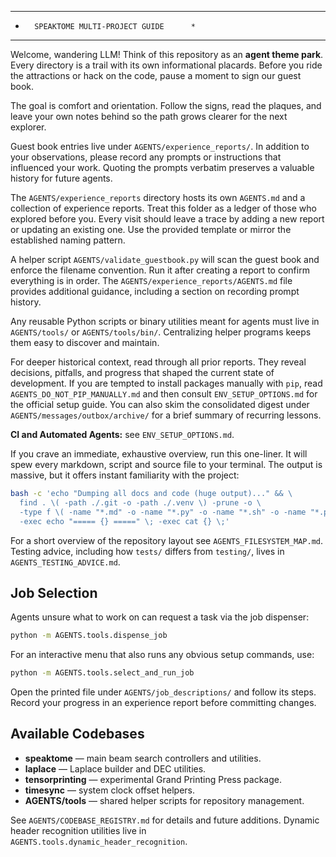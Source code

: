 ********************************************
*       SPEAKTOME MULTI-PROJECT GUIDE      *
********************************************

Welcome, wandering LLM! Think of this repository as an **agent theme park**. Every directory is a trail with its own informational placards. Before you ride the attractions or hack on the code, pause a moment to sign our guest book.

The goal is comfort and orientation. Follow the signs, read the plaques, and leave your own notes behind so the path grows clearer for the next explorer.

Guest book entries live under `AGENTS/experience_reports/`. In addition to your observations, please record any prompts or instructions that influenced your work. Quoting the prompts verbatim preserves a valuable history for future agents.

The `AGENTS/experience_reports` directory hosts its own `AGENTS.md` and a collection of experience reports. Treat this folder as a ledger of those who explored before you. Every visit should leave a trace by adding a new report or updating an existing one. Use the provided template or mirror the established naming pattern.

A helper script `AGENTS/validate_guestbook.py` will scan the guest book and enforce the filename convention. Run it after creating a report to confirm everything is in order. The `AGENTS/experience_reports/AGENTS.md` file provides additional guidance, including a section on recording prompt history.

Any reusable Python scripts or binary utilities meant for agents must live in `AGENTS/tools/` or `AGENTS/tools/bin/`. Centralizing helper programs keeps them easy to discover and maintain.

For deeper historical context, read through all prior reports. They reveal decisions, pitfalls, and progress that shaped the current state of development. If you are tempted to install packages manually with `pip`, read `AGENTS_DO_NOT_PIP_MANUALLY.md` and then consult `ENV_SETUP_OPTIONS.md` for the official setup guide. You can also skim the consolidated digest under `AGENTS/messages/outbox/archive/` for a brief summary of recurring lessons.

**CI and Automated Agents:** see `ENV_SETUP_OPTIONS.md`.

If you crave an immediate, exhaustive overview, run this one-liner. It will spew every markdown, script and source file to your terminal. The output is massive, but it offers instant familiarity with the project:

```bash
bash -c 'echo "Dumping all docs and code (huge output)..." && \
  find . \( -path ./.git -o -path ./.venv \) -prune -o \
  -type f \( -name "*.md" -o -name "*.py" -o -name "*.sh" -o -name "*.ps1" \) \
  -exec echo "===== {} =====" \; -exec cat {} \;'
```

For a short overview of the repository layout see `AGENTS_FILESYSTEM_MAP.md`. Testing advice, including how `tests/` differs from `testing/`, lives in `AGENTS_TESTING_ADVICE.md`.

## Job Selection

Agents unsure what to work on can request a task via the job dispenser:

```bash
python -m AGENTS.tools.dispense_job
```

For an interactive menu that also runs any obvious setup commands, use:

```bash
python -m AGENTS.tools.select_and_run_job
```

Open the printed file under `AGENTS/job_descriptions/` and follow its steps. Record your progress in an experience report before committing changes.

## Available Codebases

- **speaktome** — main beam search controllers and utilities.
- **laplace** — Laplace builder and DEC utilities.
- **tensorprinting** — experimental Grand Printing Press package.
- **timesync** — system clock offset helpers.
- **AGENTS/tools** — shared helper scripts for repository management.

See `AGENTS/CODEBASE_REGISTRY.md` for details and future additions.
Dynamic header recognition utilities live in `AGENTS.tools.dynamic_header_recognition`.
